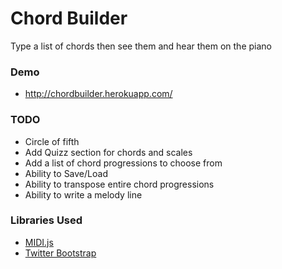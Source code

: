 Chord Builder
=============

Type a list of chords then see them and hear them on the piano

### Demo
* http://chordbuilder.herokuapp.com/

### TODO
* Circle of fifth
* Add Quizz section for chords and scales
* Add a list of chord progressions to choose from
* Ability to Save/Load
* Ability to transpose entire chord progressions
* Ability to write a melody line

### Libraries Used
* [MIDI.js](http://mudcu.be/midi-js/)
* [Twitter Bootstrap](http://twitter.github.com/bootstrap/)